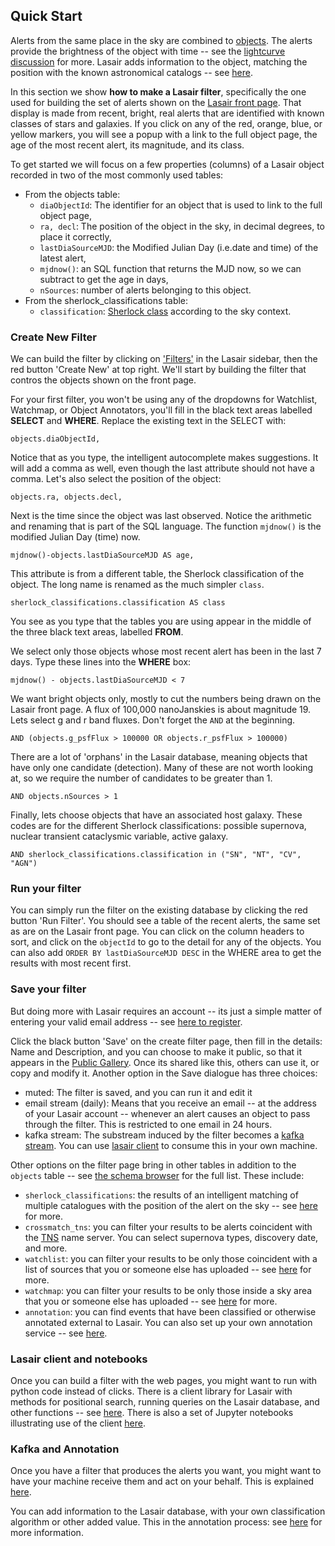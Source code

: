 ## Quick Start
Alerts from the same place in the sky are combined to 
[objects](concepts.html#objects_and_sources).
The alerts provide the brightness of the object with time -- 
see the [lightcurve discussion](concepts.html#lightcurve) for more. 
Lasair adds information to the object, matching the position with the known 
astronomical catalogs -- see [here](core_functions/sherlock.html).

In this section we show **how to make a Lasair filter**,
specifically the one used for building the set of alerts shown on the 
[Lasair front page]({%lasairurl%}/). That display is made from recent, bright, 
real alerts that are identified with known classes of stars and galaxies. 
If you click on any of the red, orange, blue, or yellow markers, you will see 
a popup with a link to the full object page, the age of the most recent alert, 
its magnitude, and its class.

To get started we will focus on a few properties (columns) of a Lasair object recorded in two of the most commonly used tables:

* From the objects table:
    * `diaObjectId`: The identifier for an object that is used to link to the full 
object page,
    * `ra, decl`: The position of the object in the sky, in decimal degrees, to place it correctly,
    * `lastDiaSourceMJD`: the Modified Julian Day (i.e.date and time) of the latest alert,
    * `mjdnow()`: an SQL function that returns the MJD now, so we can 
subtract to get the age in days,
    * `nSources`: number of alerts belonging to this object. 
* From the sherlock_classifications table:
    * `classification`: [Sherlock class](core_functions/sherlock.html) according to the sky context.

### Create New Filter
We can build the filter by clicking on ['Filters']({%lasairurl%}/filters/) 
in the Lasair sidebar, then the red button 'Create New' at top right.
We'll start by building the filter that contros the objects
shown on the front page.

For your first filter, you won't be using any of the dropdowns for Watchlist, 
Watchmap, or Object Annotators, you'll fill in the black text areas labelled 
**SELECT** and **WHERE**. 
Replace the existing text in the SELECT with:
```
objects.diaObjectId,
```
Notice that as you type, the intelligent autocomplete makes suggestions. 
It will add a comma as well, even though the last attribute should 
not have a comma. Let's also select the position of the object:
```
objects.ra, objects.decl,
```
Next is the time since the object was last observed. 
Notice the arithmetic and renaming that is part of the SQL language. 
The function `mjdnow()` is the modified Julian Day (time) now.
```
mjdnow()-objects.lastDiaSourceMJD AS age,
```
This attribute is from a different table, the Sherlock classification of the object. 
The long name is renamed as the much simpler `class`.
```
sherlock_classifications.classification AS class
```

You see as you type that the tables you are using appear in the middle of the 
three black text areas, labelled **FROM**.

We select only those objects whose most recent alert has been in the last 7 days.
Type these lines into the **WHERE** box:
```
mjdnow() - objects.lastDiaSourceMJD < 7
```
We want bright objects only, mostly to cut the numbers being drawn on the Lasair front page. 
A flux of 100,000 nanoJanskies is about magnitude 19. Lets select g and r band fluxes.
Don't forget the `AND` at the beginning.
```
AND (objects.g_psfFlux > 100000 OR objects.r_psfFlux > 100000)
```
There are a lot of 'orphans' in the Lasair database, meaning objects that 
have only one candidate (detection). Many of these are not worth looking at, 
so we require the number of candidates to be greater than 1.
```
AND objects.nSources > 1
```
Finally, lets choose objects that have an associated host galaxy. 
These codes are for the different Sherlock classifications: possible supernova, 
nuclear transient cataclysmic variable, active galaxy.
```
AND sherlock_classifications.classification in ("SN", "NT", "CV", "AGN")
```

### Run your filter
You can simply run the filter on the existing database by clicking the 
red button 'Run Filter'. You should see a table of the recent alerts, 
the same set as are on the Lasair front page.
You can click on the column headers to sort, and click on the `objectId` to go 
to the detail for any of the objects. You can also add 
`ORDER BY lastDiaSourceMJD DESC` in the WHERE area to get the results 
with most recent first.

### Save your filter
But doing more with Lasair requires an account -- its just a simple 
matter of entering your valid email address -- see 
[here to register]({%lasairurl%}/register).

Click the black button 'Save' on the create filter page, then fill in the 
details: Name and Description, and you can choose to make it public, so that it 
appears in the [Public Gallery]({%lasairurl%}/filters). Once its shared like 
this, others can use it, or copy and modify it. Another option in the Save 
dialogue has three choices:

* muted: The filter is saved, and you can run it and edit it
* email stream (daily): Means that you receive an email -- at the address of 
your Lasair account -- 
whenever an alert causes an object to pass through the filter. 
This is restricted to one email in 24 hours.
* kafka stream: The substream induced by the filter becomes a 
[kafka stream](core_functions/alert-streams.html). You can use 
[lasair client](core_functions/client.html) to consume this in your own machine.

Other options on the filter page bring in other tables in addition to the
`objects` table 
-- see [the schema browser]({%lasairurl%}/schema) for the full list. These 
include:

* `sherlock_classifications`: the results of an intelligent matching of 
multiple catalogues with the position of the alert on the sky -- see 
[here](core_functions/sherlock.html) for more.
* `crossmatch_tns`: you can filter your results to be alerts coincident with the 
[TNS](https://www.wis-tns.org/) name server. You can select supernova types, 
discovery date, and more.
* `watchlist`: you can filter your results to be only those coincident with a 
list of sources that you or someone else has  uploaded -- see 
[here](core_functions/watchlists.html) for more.
* `watchmap`: you can filter your results to be only those inside a sky area 
that you or someone else has uploaded -- see [here](core_functions/watchmaps.html) for more.
* `annotation`: you can find events that have been classified or otherwise 
annotated external to Lasair. You can also set up your own annotation service -- see 
[here](concepts.html#annotations).

### Lasair client and notebooks
Once you can build a filter with the web pages, you might want to run with python code instead of clicks.
There is a client library for Lasair with methods for positional search, 
running queries on the Lasair database, and other functions -- see 
[here](core_functions/client.html). There is also a set of Jupyter notebooks illustrating use of the client [here](core_functions/python_notebooks.html).

### Kafka and Annotation
Once you have a filter that produces the alerts you want, you might want to have your machine receive them and act on your behalf. This is explained [here](core_functions/alert-streams.html).

You can add information to the Lasair database, with your own classification algorithm or other added value. This in the annotation process: see [here](core_functions/alert-streams.html) for more information.
